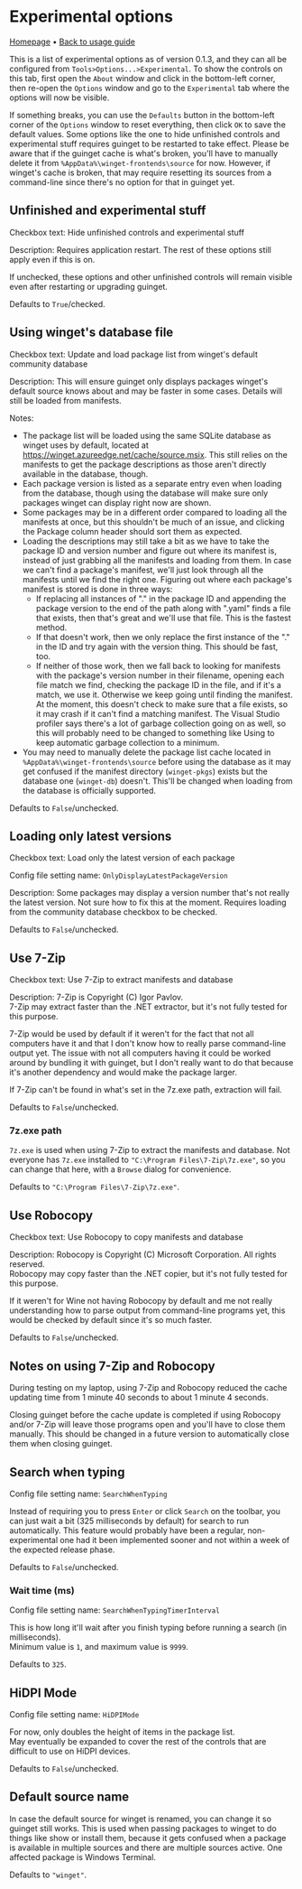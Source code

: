 # Experimental options

[Homepage](https://drew-naylor.com/guinget) &bull; [Back to usage guide](https://drew-naylor.com/guinget/How-to-use)

This is a list of experimental options as of version 0.1.3, and they can all be configured from `Tools>Options...>Experimental`. To show the controls on this tab, first open the `About` window and click in the bottom-left corner, then re-open the `Options` window and go to the `Experimental` tab where the options will now be visible.

If something breaks, you can use the `Defaults` button in the bottom-left corner of the `Options` window to reset everything, then click `OK` to save the default values. Some options like the one to hide unfinished controls and experimental stuff requires guinget to be restarted to take effect. Please be aware that if the guinget cache is what's broken, you'll have to manually delete it from `%AppData%\winget-frontends\source` for now. However, if winget's cache is broken, that may require resetting its sources from a command-line since there's no option for that in guinget yet.

## Unfinished and experimental stuff

Checkbox text:
Hide unfinished controls and experimental stuff

Description:
Requires application restart. The rest of these options still apply even if this is on.

If unchecked, these options and other unfinished controls will remain visible even after restarting or upgrading guinget.

Defaults to `True`/checked.

## Using winget's database file

Checkbox text:
Update and load package list from winget's default community database

Description:
This will ensure guinget only displays packages winget's default source knows about and may be faster in some cases. Details will still be loaded from manifests.

Notes:
- The package list will be loaded using the same SQLite database as winget uses by default, located at https://winget.azureedge.net/cache/source.msix. This still relies on the manifests to get the package descriptions as those aren't directly available in the database, though.
- Each package version is listed as a separate entry even when loading from the database, though using the database will make sure only packages winget can display right now are shown.
- Some packages may be in a different order compared to loading all the manifests at once, but this shouldn't be much of an issue, and clicking the Package column header should sort them as expected.
- Loading the descriptions may still take a bit as we have to take the package ID and version number and figure out where its manifest is, instead of just grabbing all the manifests and loading from them. In case we can't find a package's manifest, we'll just look through all the manifests until we find the right one. Figuring out where each package's manifest is stored is done in three ways:
  - If replacing all instances of "." in the package ID and appending the package version to the end of the path along with ".yaml" finds a file that exists, then that's great and we'll use that file. This is the fastest method.
  - If that doesn't work, then we only replace the first instance of the "." in the ID and try again with the version thing. This should be fast, too.
  - If neither of those work, then we fall back to looking for manifests with the package's version number in their filename, opening each file match we find, checking the package ID in the file, and if it's a match, we use it. Otherwise we keep going until finding the manifest. At the moment, this doesn't check to make sure that a file exists, so it may crash if it can't find a matching manifest. The Visual Studio profiler says there's a lot of garbage collection going on as well, so this will probably need to be changed to something like Using to keep automatic garbage collection to a minimum.
- You may need to manually delete the package list cache located in `%AppData%\winget-frontends\source` before using the database as it may get confused if the manifest directory (`winget-pkgs`) exists but the database one (`winget-db`) doesn't. This'll be changed when loading from the database is officially supported.

Defaults to `False`/unchecked.

## Loading only latest versions

Checkbox text:
Load only the latest version of each package

Config file setting name:
`OnlyDisplayLatestPackageVersion`

Description:
Some packages may display a version number that's not really the latest version. Not sure how to fix this at the moment. Requires loading from the community database checkbox to be checked.

Defaults to `False`/unchecked.

## Use 7-Zip

Checkbox text:
Use 7-Zip to extract manifests and database

Description:
7-Zip is Copyright (C) Igor Pavlov.<br>
7-Zip may extract faster than the .NET extractor, but it's not fully tested for this purpose.

7-Zip would be used by default if it weren't for the fact that not all computers have it and that I don't know how to really parse command-line output yet. The issue with not all computers having it could be worked around by bundling it with guinget, but I don't really want to do that because it's another dependency and would make the package larger.

If 7-Zip can't be found in what's set in the 7z.exe path, extraction will fail.

Defaults to `False`/unchecked.

### 7z.exe path

`7z.exe` is used when using 7-Zip to extract the manifests and database. Not everyone has `7z.exe` installed to `"C:\Program Files\7-Zip\7z.exe"`, so you can change that here, with a `Browse` dialog for convenience.

Defaults to `"C:\Program Files\7-Zip\7z.exe"`.

## Use Robocopy

Checkbox text:
Use Robocopy to copy manifests and database

Description:
Robocopy is Copyright (C) Microsoft Corporation. All rights reserved.<br>
Robocopy may copy faster than the .NET copier, but it's not fully tested for this purpose.

If it weren't for Wine not having Robocopy by default and me not really understanding how to parse output from command-line programs yet, this would be checked by default since it's so much faster.

Defaults to `False`/unchecked.

## Notes on using 7-Zip and Robocopy

During testing on my laptop, using 7-Zip and Robocopy reduced the cache updating time from 1 minute 40 seconds to about 1 minute 4 seconds.

Closing guinget before the cache update is completed if using Robocopy and/or 7-Zip will leave those programs open and you'll have to close them manually. This should be changed in a future version to automatically close them when closing guinget.

## Search when typing

Config file setting name:
`SearchWhenTyping`

Instead of requiring you to press `Enter` or click `Search` on the toolbar, you can just wait a bit (325 milliseconds by default) for search to run automatically. This feature would probably have been a regular, non-experimental one had it been implemented sooner and not within a week of the expected release phase.

Defaults to `False`/unchecked.

### Wait time (ms)

Config file setting name:
`SearchWhenTypingTimerInterval`

This is how long it'll wait after you finish typing before running a search (in milliseconds).<br>
Minimum value is `1`, and maximum value is `9999`.

Defaults to `325`.

## HiDPI Mode

Config file setting name:
`HiDPIMode`

For now, only doubles the height of items in the package list.<br>
May eventually be expanded to cover the rest of the controls that are difficult to use on HiDPI devices.

Defaults to `False`/unchecked.

## Default source name

In case the default source for winget is renamed, you can change it so guinget still works. This is used when passing packages to winget to do things like show or install them, because it gets confused when a package is available in multiple sources and there are multiple sources active. One affected package is Windows Terminal.

Defaults to `"winget"`.